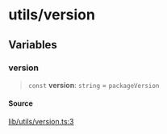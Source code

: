 # utils/version

## Variables

### version

> `const` **version**: `string` = `packageVersion`

#### Source

[lib/utils/version.ts:3](https://github.com/PufferFinance/puffer-sdk/blob/dd889a0e191ba7a287d39dd4dceaeb2b76c96478/lib/utils/version.ts#L3)
